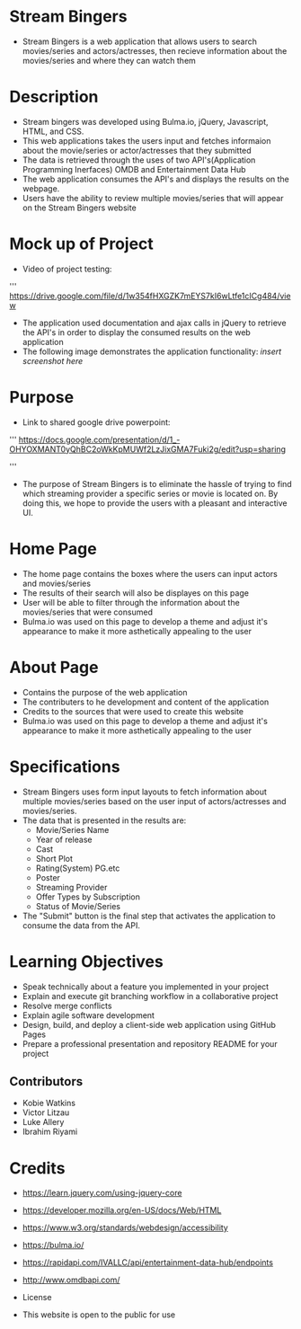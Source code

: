 # Stream Bingers

- Stream Bingers is a web application that allows users to search movies/series and actors/actresses, then recieve information about the movies/series and where they can watch them

# Description

- Stream bingers was developed using Bulma.io, jQuery, Javascript, HTML, and CSS.
- This web applications takes the users input and fetches informaion about the movie/series or actor/actresses that they submitted
- The data is retrieved through the uses of two API's(Application Programming Inerfaces) OMDB and Entertainment Data Hub
- The web application consumes the API's and displays the results on the webpage.
- Users have the ability to review multiple movies/series that will appear on the Stream Bingers website

# Mock up of Project
- Video of project testing:

''' https://drive.google.com/file/d/1w354fHXGZK7mEYS7kI6wLtfe1cICg484/view


- The application used documentation and ajax calls in jQuery to retrieve the API's in order to display the consumed results on the web application
- The following image demonstrates the application functionality:
  _insert screenshot here_

# Purpose
* Link to shared google drive powerpoint:

'''
 https://docs.google.com/presentation/d/1_-OHYOXMANT0yQhBC2oWkKpMUWf2LzJixGMA7Fuki2g/edit?usp=sharing 
 
 '''

- The purpose of Stream Bingers is to eliminate the hassle of trying to find which streaming provider a specific series or movie is located on. By doing this, we hope to provide the users with a pleasant and interactive UI.

# Home Page

- The home page contains the boxes where the users can input actors and movies/series
- The results of their search will also be displayes on this page
- User will be able to filter through the information about the movies/series that were consumed
- Bulma.io was used on this page to develop a theme and adjust it's appearance to make it more asthetically appealing to the user

# About Page

- Contains the purpose of the web application
- The contributers to he development and content of the application
- Credits to the sources that were used to create this website
- Bulma.io was used on this page to develop a theme and adjust it's appearance to make it more asthetically appealing to the user

# Specifications

- Stream Bingers uses form input layouts to fetch information about multiple movies/series based on the user input of actors/actresses and movies/series.
- The data that is presented in the results are:
  - Movie/Series Name
  - Year of release
  - Cast
  - Short Plot
  - Rating(System) PG.etc
  - Poster
  - Streaming Provider
  - Offer Types by Subscription
  - Status of Movie/Series
- The "Submit" button is the final step that activates the application to consume the data from the API.

# Learning Objectives

- Speak technically about a feature you implemented in your project
- Explain and execute git branching workflow in a collaborative project
- Resolve merge conflicts
- Explain agile software development
- Design, build, and deploy a client-side web application using GitHub Pages
- Prepare a professional presentation and repository README for your project

## Contributors

- Kobie Watkins
- Victor Litzau
- Luke Allery
- Ibrahim Riyami

# Credits

- https://learn.jquery.com/using-jquery-core

- https://developer.mozilla.org/en-US/docs/Web/HTML

- https://www.w3.org/standards/webdesign/accessibility

- https://bulma.io/

- https://rapidapi.com/IVALLC/api/entertainment-data-hub/endpoints

- http://www.omdbapi.com/

* License

- This website is open to the public for use
